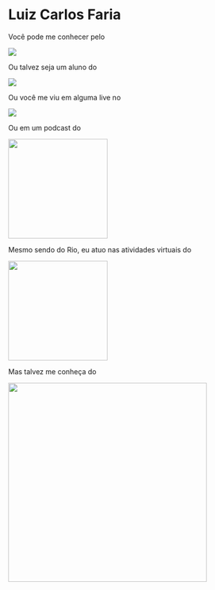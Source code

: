 # Luiz Carlos Faria


Você pode me conhecer pelo 

![](https://gago.io/wp-content/uploads/2018/07/logo-gago3-chumbo.png) 

Ou talvez seja um aluno do 

![](https://dockerdefinitivo.com/wp-content/uploads/2019/12/logo-2-2-azul-e1576220349540-100x58.png)

Ou você me viu em alguma live no 

![](https://yt3.ggpht.com/a/AATXAJwWcWCcUbY3OwKSf9_WqQ7PDkp0BNMZXicB1wLP_A=s100-c-k-c0xffffffff-no-rj-mo)


Ou em um podcast do

<img src="https://devshow.com.br/wp-content/uploads/2019/02/logo.jpg" width="200">


Mesmo sendo do Rio, eu atuo nas atividades virtuais do 

<img src="https://gago.io/wp-content/uploads/2019/06/meetup-dotnetsp.png" width="200">

Mas talvez me conheça do 


<img src="https://gago.io/wp-content/uploads/2020/08/subscribe-curto.gif" width="400">
